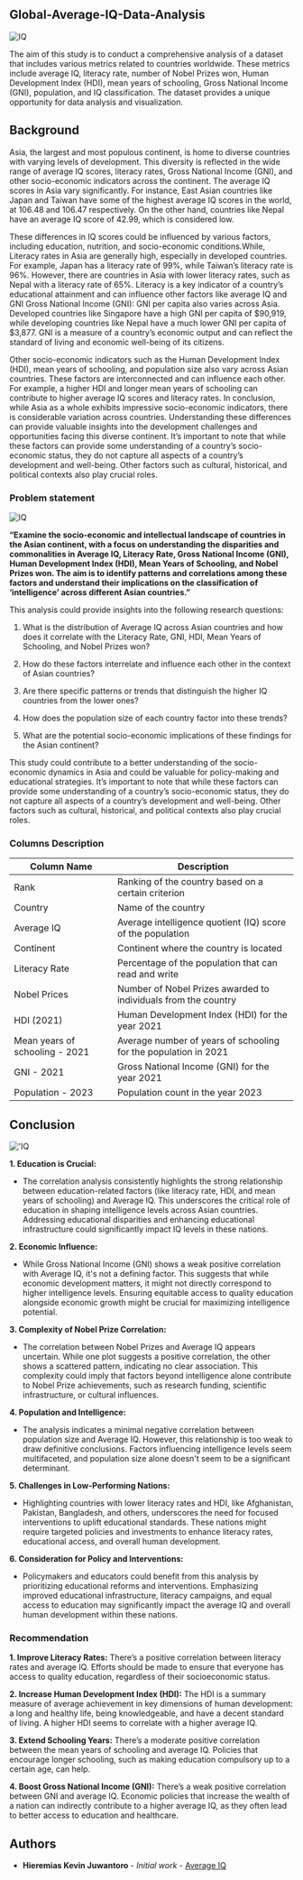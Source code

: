 ## Global-Average-IQ-Data-Analysis
![IQ](https://qph.cf2.quoracdn.net/main-qimg-16a6fb3140f7d14d19894c115668ca97)

The aim of this study is to conduct a comprehensive analysis of a dataset that includes various metrics related to countries worldwide. These metrics include average IQ, literacy rate, number of Nobel Prizes won, Human Development Index (HDI), mean years of schooling, Gross National Income (GNI), population, and IQ classification. The dataset provides a unique opportunity for data analysis and visualization.

## Background

Asia, the largest and most populous continent, is home to diverse countries with varying levels of development. This diversity is reflected in the wide range of average IQ scores, literacy rates, Gross National Income (GNI), and other socio-economic indicators across the continent. The average IQ scores in Asia vary significantly. For instance, East Asian countries like Japan and Taiwan have some of the highest average IQ scores in the world, at 106.48 and 106.47 respectively. On the other hand, countries like Nepal have an average IQ score of 42.99, which is considered low. 

These differences in IQ scores could be influenced by various factors, including education, nutrition, and socio-economic conditions.While, Literacy rates in Asia are generally high, especially in developed countries. For example, Japan has a literacy rate of 99%, while Taiwan’s literacy rate is 96%. However, there are countries in Asia with lower literacy rates, such as Nepal with a literacy rate of 65%. Literacy is a key indicator of a country’s educational attainment and can influence other factors like average IQ and GNI Gross National Income (GNI): GNI per capita also varies across Asia. Developed countries like Singapore have a high GNI per capita of $90,919, while developing countries like Nepal have a much lower GNI per capita of $3,877. GNI is a measure of a country’s economic output and can reflect the standard of living and economic well-being of its citizens.

Other socio-economic indicators such as the Human Development Index (HDI), mean years of schooling, and population size also vary across Asian countries. These factors are interconnected and can influence each other. For example, a higher HDI and longer mean years of schooling can contribute to higher average IQ scores and literacy rates.
In conclusion, while Asia as a whole exhibits impressive socio-economic indicators, there is considerable variation across countries. Understanding these differences can provide valuable insights into the development challenges and opportunities facing this diverse continent. It’s important to note that while these factors can provide some understanding of a country’s socio-economic status, they do not capture all aspects of a country’s development and well-being. Other factors such as cultural, historical, and political contexts also play crucial roles.

### Problem statement
![IQ](https://encrypted-tbn0.gstatic.com/images?q=tbn:ANd9GcR0eiTiHjft2fsa4Xx7ZYB_zd8XT8OvV5Z7tg&usqp=CAU)

**“Examine the socio-economic and intellectual landscape of countries in the Asian continent, with a focus on understanding the disparities and commonalities in Average IQ, Literacy Rate, Gross National Income (GNI), Human Development Index (HDI), Mean Years of Schooling, and Nobel Prizes won. The aim is to identify patterns and correlations among these factors and understand their implications on the classification of ‘intelligence’ across different Asian countries.”**

This analysis could provide insights into the following research questions:

1. What is the distribution of Average IQ across Asian countries and how does it correlate with the Literacy Rate, GNI, HDI, Mean Years of Schooling, and Nobel Prizes won?

2. How do these factors interrelate and influence each other in the context of Asian countries?

3. Are there specific patterns or trends that distinguish the higher IQ countries from the lower ones?

4. How does the population size of each country factor into these trends?

5. What are the potential socio-economic implications of these findings for the Asian continent?

This study could contribute to a better understanding of the socio-economic dynamics in Asia and could be valuable for policy-making and educational strategies. It’s important to note that while these factors can provide some understanding of a country’s socio-economic status, they do not capture all aspects of a country’s development and well-being. Other factors such as cultural, historical, and political contexts also play crucial roles.

### Columns Description

| Column Name                   | Description                                                                                   |
|-------------------------------|-----------------------------------------------------------------------------------------------|
| Rank                          | Ranking of the country based on a certain criterion                                           |
| Country                       | Name of the country                                                                            |
| Average IQ                    | Average intelligence quotient (IQ) score of the population                                     |
| Continent                     | Continent where the country is located                                                         |
| Literacy Rate                 | Percentage of the population that can read and write                                           |
| Nobel Prices                  | Number of Nobel Prizes awarded to individuals from the country                                 |
| HDI (2021)                    | Human Development Index (HDI) for the year 2021                                               |
| Mean years of schooling - 2021 | Average number of years of schooling for the population in 2021                                |
| GNI - 2021                    | Gross National Income (GNI) for the year 2021                                                 |
| Population - 2023             | Population count in the year 2023                                                              |

## Conclusion

!['IQ](https://miro.medium.com/v2/resize:fit:1144/1*HxDPrhCQr7_x6Sq6sJzwsA.jpeg)

**1. Education is Crucial:** 

- The correlation analysis consistently highlights the strong relationship between education-related factors (like literacy rate, HDI, and mean years of schooling) and Average IQ. This underscores the critical role of education in shaping intelligence levels across Asian countries. Addressing educational disparities and enhancing educational infrastructure could significantly impact IQ levels in these nations.

**2. Economic Influence:** 

- While Gross National Income (GNI) shows a weak positive correlation with Average IQ, it's not a defining factor. This suggests that while economic development matters, it might not directly correspond to higher intelligence levels. Ensuring equitable access to quality education alongside economic growth might be crucial for maximizing intelligence potential.

**3. Complexity of Nobel Prize Correlation:** 

- The correlation between Nobel Prizes and Average IQ appears uncertain. While one plot suggests a positive correlation, the other shows a scattered pattern, indicating no clear association. This complexity could imply that factors beyond intelligence alone contribute to Nobel Prize achievements, such as research funding, scientific infrastructure, or cultural influences.

**4. Population and Intelligence:** 

- The analysis indicates a minimal negative correlation between population size and Average IQ. However, this relationship is too weak to draw definitive conclusions. Factors influencing intelligence levels seem multifaceted, and population size alone doesn't seem to be a significant determinant.

**5. Challenges in Low-Performing Nations:** 

- Highlighting countries with lower literacy rates and HDI, like Afghanistan, Pakistan, Bangladesh, and others, underscores the need for focused interventions to uplift educational standards. These nations might require targeted policies and investments to enhance literacy rates, educational access, and overall human development.

**6. Consideration for Policy and Interventions:** 

- Policymakers and educators could benefit from this analysis by prioritizing educational reforms and interventions. Emphasizing improved educational infrastructure, literacy campaigns, and equal access to education may significantly impact the average IQ and overall human development within these nations.

### **Recommendation**

**1. Improve Literacy Rates:** There’s a positive correlation between literacy rates and average IQ. Efforts should be made to ensure that everyone has access to quality education, regardless of their socioeconomic status.

**2. Increase Human Development Index (HDI):** The HDI is a summary measure of average achievement in key dimensions of human development: a long and healthy life, being knowledgeable, and have a decent standard of living. A higher HDI seems to correlate with a higher average IQ.

**3. Extend Schooling Years:** There’s a moderate positive correlation between the mean years of schooling and average IQ. Policies that encourage longer schooling, such as making education compulsory up to a certain age, can help.

**4. Boost Gross National Income (GNI):** There’s a weak positive correlation between GNI and average IQ. Economic policies that increase the wealth of a nation can indirectly contribute to a higher average IQ, as they often lead to better access to education and healthcare.

## Authors

* **Hieremias Kevin Juwantoro** - *Initial work* - [Average IQ](https://github.com/kevinjuwantoro/Global-Average-IQ-Data-Analysis)


